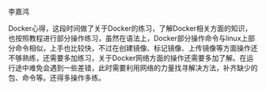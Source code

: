 

李嘉鸿



Docker心得，这段时间做了关于Docker的练习，了解Docker相关方面的知识，也按照教程进行部分操作练习，虽然在语法上，Docker部分操作命令与linux上部分命令相似，上手也比较快，不过在创建镜像、标记镜像、上传镜像等方面操作还不够熟练，还需要多加练习，关于Docker网络方面的操作还需要多加了解。在运行途中难免会遇到一些差错，此时需要利用网络的力量找寻解决方法，补齐缺少的包、命令等。还得多操作多练。